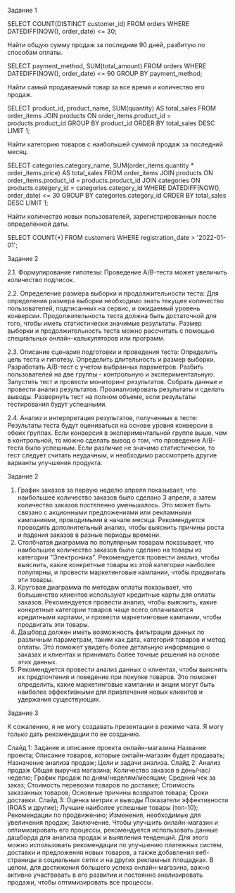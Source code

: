 Задание 1

SELECT COUNT(DISTINCT customer_id) FROM orders WHERE DATEDIFF(NOW(), order_date) <= 30;

Найти общую сумму продаж за последние 90 дней, разбитую по способам оплаты.

SELECT payment_method, SUM(total_amount) FROM orders WHERE DATEDIFF(NOW(), order_date) <= 90 GROUP BY payment_method;

Найти самый продаваемый товар за все время и количество его продаж.

SELECT product_id, product_name, SUM(quantity) AS total_sales FROM order_items JOIN products ON order_items.product_id = products.product_id GROUP BY product_id ORDER BY total_sales DESC LIMIT 1;

Найти категорию товаров с наибольшей суммой продаж за последний месяц.

SELECT categories.category_name, SUM(order_items.quantity * order_items.price) AS total_sales FROM order_items JOIN products ON order_items.product_id = products.product_id JOIN categories ON products.category_id = categories.category_id WHERE DATEDIFF(NOW(), order_date) <= 30 GROUP BY categories.category_id ORDER BY total_sales DESC LIMIT 1;

Найти количество новых пользователей, зарегистрированных после определенной даты.

SELECT COUNT(*) FROM customers WHERE registration_date > '2022-01-01';


Задание 2

2.1. Формулирование гипотезы: Проведение A/B-теста может увеличить количество подписок.

2.2. Определение размера выборки и продолжительности теста: Для определения размера выборки 
необходимо знать текущее количество пользователей, подписанных на сервис, и ожидаемый уровень конверсии. 
Продолжительность теста должна быть достаточной для того, чтобы иметь статистически значимые результаты. 
Размер выборки и продолжительность теста можно рассчитать с помощью специальных онлайн-калькуляторов или 
программ.

2.3. Описание сценария подготовки и проведения теста: 
Определить цель теста и гипотезу.
Определить длительность и размер выборки.
Разработать A/B-тест с учетом выбранных параметров.
Разбить пользователей на две группы - контрольную и экспериментальную.
Запустить тест и провести мониторинг результатов.
Собрать данные и провести анализ результатов.
Проанализировать результаты и сделать выводы.
Развернуть тест на полном объеме, если результаты тестирования будут успешными.

2.4. Анализ и интерпретация результатов, полученных в тесте: 
Результаты теста будут оцениваться на основе уровня конверсии в обеих группах. 
Если конверсия в экспериментальной группе выше, чем в контрольной, 
то можно сделать вывод о том, что проведение A/B-теста было успешным. 
Если различие не значимо статистически, то тест следует считать неудачным, 
и необходимо рассмотреть другие варианты улучшения продукта.

Задание 2

1. График заказов за первую неделю апреля показывает, что наибольшее количество заказов было сделано 3 апреля, 
а затем количество заказов постепенно уменьшалось. Это может быть связано с акционными предложениями или 
рекламными кампаниями, проводимыми в начале месяца. Рекомендуется проводить дополнительный анализ, 
чтобы выяснить причины роста и падения заказов в разные периоды времени.
2. Столбчатая диаграмма по популярным товарам показывает, что наибольшее количество заказов было сделано 
на товары из категории "Электроника". Рекомендуется провести анализ, чтобы выяснить, какие конкретные товары 
из этой категории наиболее популярны, и провести маркетинговые кампании, чтобы продвигать эти товары.
3. Круговая диаграмма по методам оплаты показывает, что большинство клиентов используют кредитные карты 
для оплаты заказов. Рекомендуется провести анализ, чтобы выяснить, какие конкретные категории товаров 
чаще всего оплачиваются кредитными картами, и провести маркетинговые кампании, чтобы продвигать эти товары.
4. Дашборд должен иметь возможность фильтрации данных по различным параметрам, таким как дата, 
категория товаров и метод оплаты. Это поможет увидеть более детальную информацию о заказах и клиентах 
и принимать более точные решения на основе этих данных.
5. Рекомендуется провести анализ данных о клиентах, чтобы выяснить их предпочтения и поведение 
при покупке товаров. Это поможет определить, какие маркетинговые кампании и акции могут быть наиболее 
эффективными для привлечения новых клиентов и удержания существующих.

Задание 3

К сожалению, я не могу создавать презентации в режиме чата. Я могу только дать рекомендации по ее созданию.

Слайд 1: Задание и описание проекта онлайн-магазина
Название проекта;
Описание товаров, которые онлайн-магазин будет продавать;
Назначение анализа продаж;
Цели и задачи анализа.
Слайд 2: Анализ продаж
Общая выручка магазина;
Количество заказов в день/час/неделю;
График продаж по дням/неделям/месяцам;
Средний чек за заказ;
Стоимость перевозки товаров по доставке;
Стоимость заказанных товаров;
Основные причины возвратов товара;
Сроки доставки.
Слайд 3: Оценка метрик и выводы
Показатели эффективности (ROAS и другие);
Лучшие наиболее успешные товары (топ-10);
Рекомендации по продвижению;
Изменения, необходимые для увеличения продаж;
Заключение.
Чтобы улучшить онлайн-магазин и оптимизировать его процессы, 
рекомендуется использовать данные дашборда для анализа продаж и выявления тенденций.
Для этого можно использовать рекомендации по улучшению платежных систем, доставки и 
предложения новых товаров, а также добавления веб-страницы в социальных сетях и на других
рекламных площадках. В целом, для достижения большего успеха онлайн-магазина, важно активно 
участвовать в его развитии и постоянно анализировать продажи, чтобы оптимизировать все процессы.
